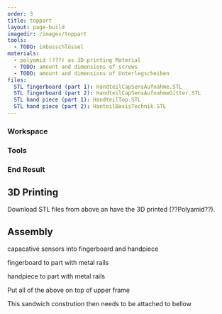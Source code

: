 ```yaml
---
order: 3
title: toppart
layout: page-build
imagedir: /images/toppart
tools:
  - TODO: imbusschlüssel
materials:
  - polyamid (???) as 3D printing Material
  - TODO: amount and dimensions of screws
  - TODO: amount and dimensions of Unterlegscheiben
files:
  STL fingerboard (part 1): HandteilCapSensAufnahme.STL
  STL fingerboard (part 2): HandteilCapSensAufnahmeGitter.STL
  STL hand piece (part 1): HandteilTop.STL
  STL hand piece (part 2): HanteilBasisTechnik.STL
---
```






### Workspace

### Tools



### End Result



## 3D Printing

Download STL files from above an have the 3D printed (??Polyamid??).




## Assembly

capacative sensors into fingerboard and handpiece

fingerboard to part with metal rails

handpiece to part with metal rails

Put all of the above on top of upper frame

This sandwich constrution then needs to be attached to bellow



